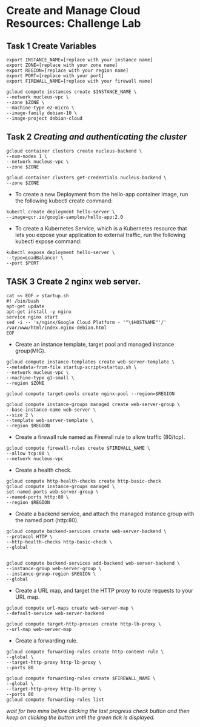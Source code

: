 # Create and Manage Cloud Resources: Challenge Lab 

## Task 1 Create Variables 

```
export INSTANCE_NAME=[replace with your instance name]
export ZONE=[replace with your zone name]
export REGION=[replace with your region name]
export PORT=[replace with your port]
export FIREWALL_NAME=[replace with your firewall name]

gcloud compute instances create $INSTANCE_NAME \
--network nucleus-vpc \
--zone $ZONE \
--machine-type e2-micro \
--image-family debian-10 \
--image-project debian-cloud
```
## Task 2 <i>Creating and authenticating the cluster</i>

```
gcloud container clusters create nucleus-backend \
--num-nodes 1 \
--network nucleus-vpc \
--zone $ZONE

gcloud container clusters get-credentials nucleus-backend \
--zone $ZONE
```

* To create a new Deployment from the hello-app container image, run the following kubectl create command:

```
kubectl create deployment hello-server \
--image=gcr.io/google-samples/hello-app:2.0
```


*  To create a Kubernetes Service, which is a Kubernetes resource that lets you expose your application to external traffic, run the following kubectl expose command:

```
kubectl expose deployment hello-server \
--type=LoadBalancer \
--port $PORT
```

## TASK 3 Create 2 nginx web server.

```
cat << EOF > startup.sh
#! /bin/bash
apt-get update
apt-get install -y nginx
service nginx start
sed -i -- 's/nginx/Google Cloud Platform - '"\$HOSTNAME"'/' /var/www/html/index.nginx-debian.html
EOF
```

* Create an instance template, target pool and managed instance group(MIG).
```
gcloud compute instance-templates create web-server-template \
--metadata-from-file startup-script=startup.sh \
--network nucleus-vpc \
--machine-type g1-small \
--region $ZONE

gcloud compute target-pools create nginx-pool --region=$REGION

gcloud compute instance-groups managed create web-server-group \
--base-instance-name web-server \
--size 2 \
--template web-server-template \
--region $REGION
```

*  Create a firewall rule named as Firewall rule to allow traffic (80/tcp).
```
gcloud compute firewall-rules create $FIREWALL_NAME \
--allow tcp:80 \
--network nucleus-vpc
```

* Create a health check.
```
gcloud compute http-health-checks create http-basic-check
gcloud compute instance-groups managed \
set-named-ports web-server-group \
--named-ports http:80 \
--region $REGION
```

*  Create a backend service, and attach the managed instance group with the named port (http:80).

```
gcloud compute backend-services create web-server-backend \
--protocol HTTP \
--http-health-checks http-basic-check \
--global


gcloud compute backend-services add-backend web-server-backend \
--instance-group web-server-group \
--instance-group-region $REGION \
--global
```

* Create a URL map, and target the HTTP proxy to route requests to your URL map.

```
gcloud compute url-maps create web-server-map \
--default-service web-server-backend

gcloud compute target-http-proxies create http-lb-proxy \
--url-map web-server-map
```

* Create a forwarding rule.

```
gcloud compute forwarding-rules create http-content-rule \
--global \
--target-http-proxy http-lb-proxy \
--ports 80

gcloud compute forwarding-rules create $FIREWALL_NAME \
--global \
--target-http-proxy http-lb-proxy \
--ports 80
gcloud compute forwarding-rules list
```
<i> wait for two mins before clicking the last progress check button and then keep on clicking the button until the green tick is displayed.</i>



